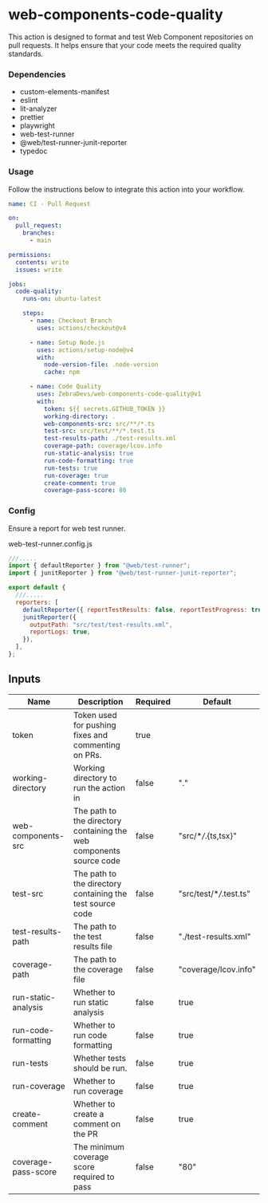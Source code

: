 # web-components-code-quality

This action is designed to format and test Web Component repositories on pull requests. It helps ensure that your code meets the required quality standards.

### Dependencies

- custom-elements-manifest
- eslint
- lit-analyzer
- prettier
- playwright
- web-test-runner
- @web/test-runner-junit-reporter
- typedoc

### Usage

Follow the instructions below to integrate this action into your workflow.

```yml
name: CI - Pull Request

on:
  pull_request:
    branches:
      - main

permissions:
  contents: write
  issues: write

jobs:
  code-quality:
    runs-on: ubuntu-latest

    steps:
      - name: Checkout Branch
        uses: actions/checkout@v4

      - name: Setup Node.js
        uses: actions/setup-node@v4
        with:
          node-version-file: .node-version
          cache: npm

      - name: Code Quality
        uses: ZebraDevs/web-components-code-quality@v1
        with:
          token: ${{ secrets.GITHUB_TOKEN }}
          working-directory: .
          web-components-src: src/**/*.ts
          test-src: src/test/**/*.test.ts
          test-results-path: ./test-results.xml
          coverage-path: coverage/lcov.info
          run-static-analysis: true
          run-code-formatting: true
          run-tests: true
          run-coverage: true
          create-comment: true
          coverage-pass-score: 80
```

### Config

Ensure a report for web test runner.

web-test-runner.config.js

```js
///.....
import { defaultReporter } from "@web/test-runner";
import { junitReporter } from "@web/test-runner-junit-reporter";

export default {
  ///.....
  reporters: [
    defaultReporter({ reportTestResults: false, reportTestProgress: true }),
    junitReporter({
      outputPath: "src/test/test-results.xml",
      reportLogs: true,
    }),
  ],
};
```

## Inputs

| Name                | Description                                                         | Required | Default                  |
| ------------------- | ------------------------------------------------------------------- | -------- | ------------------------ |
| token               | Token used for pushing fixes and commenting on PRs.                 | true     |                          |
| working-directory   | Working directory to run the action in                              | false    | "."                      |
| web-components-src  | The path to the directory containing the web components source code | false    | "src/\*_/_.{ts,tsx}"     |
| test-src            | The path to the directory containing the test source code           | false    | "src/test/\*_/_.test.ts" |
| test-results-path   | The path to the test results file                                   | false    | "./test-results.xml"     |
| coverage-path       | The path to the coverage file                                       | false    | "coverage/lcov.info"     |
| run-static-analysis | Whether to run static analysis                                      | false    | true                     |
| run-code-formatting | Whether to run code formatting                                      | false    | true                     |
| run-tests           | Whether tests should be run.                                        | false    | true                     |
| run-coverage        | Whether to run coverage                                             | false    | true                     |
| create-comment      | Whether to create a comment on the PR                               | false    | true                     |
| coverage-pass-score | The minimum coverage score required to pass                         | false    | "80"                     |

